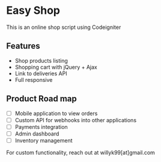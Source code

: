 # Easy Shop

This is an online shop script using Codeigniter

## Features
- Shop products listing
- Shopping cart with jQuery + Ajax
- Link to deliveries API
- Full responsive

## Product Road map
- [ ] Mobile application to view orders
- [ ] Custom API for webhooks into other applications
- [ ] Payments integration
- [ ] Admin dashboard
- [ ] Inventory management

For custom functionality, reach out at willyk99[at]gmail.com

